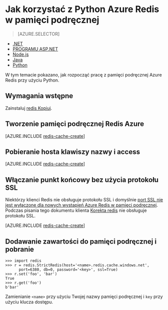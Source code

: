 <properties
    pageTitle="Jak używać Azure Redis w pamięci podręcznej z Python | Microsoft Azure"
    description="Rozpoczynanie pracy z Azure Redis pamięci podręcznej za pomocą Python"
    services="redis-cache"
    documentationCenter=""
    authors="steved0x"
    manager="douge"
    editor="v-lincan"/>

<tags
    ms.service="cache"
    ms.devlang="python"
    ms.topic="hero-article"
    ms.tgt_pltfrm="cache-redis"
    ms.workload="tbd"
    ms.date="08/16/2016"
    ms.author="sdanie"/>

# <a name="how-to-use-azure-redis-cache-with-python"></a>Jak korzystać z Python Azure Redis w pamięci podręcznej

> [AZURE.SELECTOR]
- [.NET](cache-dotnet-how-to-use-azure-redis-cache.md)
- [PROGRAMU ASP.NET](cache-web-app-howto.md)
- [Node.js](cache-nodejs-get-started.md)
- [Java](cache-java-get-started.md)
- [Python](cache-python-get-started.md)

W tym temacie pokazano, jak rozpocząć pracę z pamięci podręcznej Azure Redis przy użyciu Python.


## <a name="prerequisites"></a>Wymagania wstępne

Zainstaluj [redis Kopiuj](https://github.com/andymccurdy/redis-py).


## <a name="create-a-redis-cache-on-azure"></a>Tworzenie pamięci podręcznej Redis Azure

[AZURE.INCLUDE [redis-cache-create](../../includes/redis-cache-create.md)]

## <a name="retrieve-the-host-name-and-access-keys"></a>Pobieranie hosta klawiszy nazwy i access

[AZURE.INCLUDE [redis-cache-create](../../includes/redis-cache-access-keys.md)]


## <a name="enable-the-non-ssl-endpoint"></a>Włączanie punkt końcowy bez użycia protokołu SSL

Niektórzy klienci Redis nie obsługuje protokołu SSL i domyślnie [port SSL nie jest wyłączone dla nowych wystąpień Azure Redis w pamięci podręcznej](cache-configure.md#access-ports). Podczas pisania tego dokumentu klienta [Korekta redis](https://github.com/andymccurdy/redis-py) nie obsługuje protokołu SSL. 

[AZURE.INCLUDE [redis-cache-create](../../includes/redis-cache-non-ssl-port.md)]


## <a name="add-something-to-the-cache-and-retrieve-it"></a>Dodawanie zawartości do pamięci podręcznej i pobranie


    >>> import redis
    >>> r = redis.StrictRedis(host='<name>.redis.cache.windows.net',
          port=6380, db=0, password='<key>', ssl=True)
    >>> r.set('foo', 'bar')
    True
    >>> r.get('foo')
    b'bar'


Zamienianie `<name>` przy użyciu Twojej nazwy pamięci podręcznej i `key` przy użyciu klucza dostępu.


<!--Image references-->
[1]: ./media/cache-python-get-started/redis-cache-new-cache-menu.png
[2]: ./media/cache-python-get-started/redis-cache-cache-create.png
